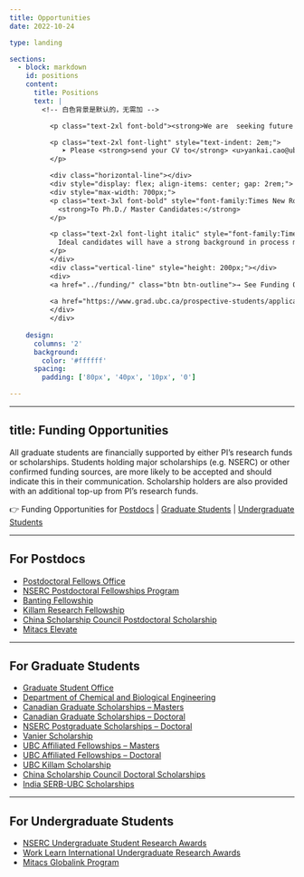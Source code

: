 ```yaml
---
title: Opportunities
date: 2022-10-24

type: landing

sections:
  - block: markdown
    id: positions
    content: 
      title: Positions
      text: |
        <!-- 白色背景是默认的，无需加 -->

          <p class="text-2xl font-bold"><strong>We are  seeking future postdoctoral researchers, graduate students, visiting students, and undergraduate students.</strong></p>

          <p class="text-2xl font-light" style="text-indent: 2em;">
             ➤ Please <strong>send your CV to</strong> <u>yankai.cao@ubc.ca</u>, and <strong>provide the following information:</strong> degree program and university, graduation year, GPA, class rank, English proficiency test score, desired start date, research summary, and future research plans (for postdocs). 
          </p>

          <div class="horizontal-line"></div>
          <div style="display: flex; align-items: center; gap: 2rem;">
          <div style="max-width: 700px;"> 
          <p class="text-3xl font-bold" style="font-family:Times New Roman, serif;">
            <strong>To Ph.D./ Master Candidates:</strong>
          </p>

          <p class="text-2xl font-light italic" style="font-family:Times New Roman, serif;">
            Ideal candidates will have a strong background in process modeling, control, optimization, and excellent communication skills. Students with a major in Control Engineering, Chemical Engineering, Automation Engineering, Systems Engineering, Industrial Engineering, Computer Science or Applied Mathematics are preferred.
          </p>
          </div>
          <div class="vertical-line" style="height: 200px;"></div>
          <div>
          <a href="../funding/" class="btn btn-outline">→ See Funding Opportunities</a>
    
          <a href="https://www.grad.ubc.ca/prospective-students/application-admission" class="btn btn-outline">→ Apply through UBC Graduate School</a>
          </div>
          </div>
    
    design:
      columns: '2'
      background:
        color: '#ffffff'   
      spacing:
        padding: ['80px', '40px', '10px', '0']

---    
```


---
title: Funding Opportunities 
---



All graduate students are financially supported by either PI’s research funds or scholarships. Students holding major scholarships (e.g. NSERC) or other confirmed funding sources, are more likely to be accepted and should indicate this in their communication. Scholarship holders are also provided with an additional top-up from PI’s research funds.



👉 Funding Opportunities for 
[Postdocs](#Postdocs) | [Graduate Students](#Graduate) | [Undergraduate Students](#Undergraduate)


---

<a name="Postdocs"></a>
## For Postdocs

 

- [Postdoctoral Fellows Office](https://www.postdocs.ubc.ca/awards-funding)
- [NSERC Postdoctoral Fellowships Program](https://www.nserc-crsng.gc.ca/Students-Etudiants/PD-NP/PDF-BP_eng.asp)
- [Banting Fellowship](https://www.postdocs.ubc.ca/award/banting-postdoctoral-fellowships-program)
- [Killam Research Fellowship](https://www.postdocs.ubc.ca/award/killam-postdoctoral-research-fellowship)
- [China Scholarship Council Postdoctoral Scholarship](https://www.postdocs.ubc.ca/award/ubc-healthy-aging-postdoctoral-fellowship)
- [Mitacs Elevate](https://www.mitacs.ca/en/programs/elevate/program-details)

---

<a name="Graduate"></a>
## For Graduate Students


- [Graduate Student Office](https://www.grad.ubc.ca/scholarships-awards-funding/award-opportunities)
- [Department of Chemical and Biological Engineering](https://chbe.ubc.ca/graduate/awards-and-funding-opportunities/)
- [Canadian Graduate Scholarships – Masters](https://www.nserc-crsng.gc.ca/Students-Etudiants/PG-CS/CGSM-BESCM_eng.asp)
- [Canadian Graduate Scholarships – Doctoral](https://www.nserc-crsng.gc.ca/Students-Etudiants/PG-CS/CGSD-BESCD_eng.asp)
- [NSERC Postgraduate Scholarships – Doctoral](https://www.nserc-crsng.gc.ca/Students-Etudiants/PG-CS/BellandPostgrad-BelletSuperieures_eng.asp)
- [Vanier Scholarship](https://www.nserc-crsng.gc.ca/Students-Etudiants/PG-CS/VanierCGS-VanierBESC_eng.asp)
- [UBC Affiliated Fellowships – Masters](https://www.grad.ubc.ca/awards/affiliated-fellowships-masters-program)
- [UBC Affiliated Fellowships – Doctoral](https://www.grad.ubc.ca/awards/affiliated-fellowships-doctoral-program)
- [UBC Killam Scholarship](https://www.grad.ubc.ca/awards/killam-doctoral-scholarships)
- [China Scholarship Council Doctoral Scholarships](https://www.grad.ubc.ca/awards/china-scholarship-council-doctoral-scholarships)
- [India SERB-UBC Scholarships](https://www.grad.ubc.ca/awards/serb-ubc-scholarship)
 

---

<a name="Undergraduate"></a>
## For Undergraduate Students

 

- [NSERC Undergraduate Student Research Awards](https://www.grad.ubc.ca/scholarships-awards-funding/award-opportunities)
- [Work Learn International Undergraduate Research Awards](https://students.ubc.ca/career/ubc-experiences/work-learn-international-undergraduate-research-awards/)
- [Mitacs Globalink Program](https://www.mitacs.ca/our-programs/globalink-graduate-fellowship/#student)

